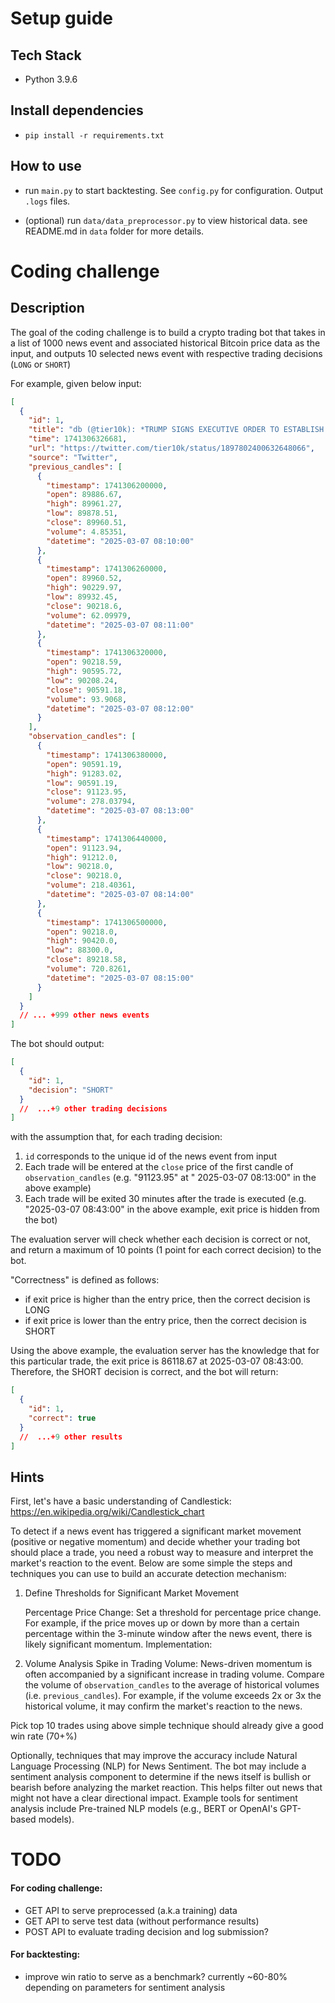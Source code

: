 # Setup guide

## Tech Stack

- Python 3.9.6

## Install dependencies

- `pip install -r requirements.txt`

## How to use

- run `main.py` to start backtesting. See `config.py` for configuration. Output `.logs` files.

- (optional) run `data/data_preprocessor.py` to view historical data. see README.md in `data` folder for more details.

# Coding challenge

## Description

The goal of the coding challenge is to build a crypto trading bot that takes in a list of 1000 news event and
associated historical Bitcoin price data as the input, and outputs 10 selected news event with respective trading
decisions (`LONG` or `SHORT`)

For example, given below input:

```json
[
  {
    "id": 1,
    "title": "db (@tier10k): *TRUMP SIGNS EXECUTIVE ORDER TO ESTABLISH STRATEGIC BITCOIN RESERVE: SACKS",
    "time": 1741306326681,
    "url": "https://twitter.com/tier10k/status/1897802400632648066",
    "source": "Twitter",
    "previous_candles": [
      {
        "timestamp": 1741306200000,
        "open": 89886.67,
        "high": 89961.27,
        "low": 89878.51,
        "close": 89960.51,
        "volume": 4.85351,
        "datetime": "2025-03-07 08:10:00"
      },
      {
        "timestamp": 1741306260000,
        "open": 89960.52,
        "high": 90229.97,
        "low": 89932.45,
        "close": 90218.6,
        "volume": 62.09979,
        "datetime": "2025-03-07 08:11:00"
      },
      {
        "timestamp": 1741306320000,
        "open": 90218.59,
        "high": 90595.72,
        "low": 90208.24,
        "close": 90591.18,
        "volume": 93.9068,
        "datetime": "2025-03-07 08:12:00"
      }
    ],
    "observation_candles": [
      {
        "timestamp": 1741306380000,
        "open": 90591.19,
        "high": 91283.02,
        "low": 90591.19,
        "close": 91123.95,
        "volume": 278.03794,
        "datetime": "2025-03-07 08:13:00"
      },
      {
        "timestamp": 1741306440000,
        "open": 91123.94,
        "high": 91212.0,
        "low": 90218.0,
        "close": 90218.0,
        "volume": 218.40361,
        "datetime": "2025-03-07 08:14:00"
      },
      {
        "timestamp": 1741306500000,
        "open": 90218.0,
        "high": 90420.0,
        "low": 88300.0,
        "close": 89218.58,
        "volume": 720.8261,
        "datetime": "2025-03-07 08:15:00"
      }
    ]
  }
  // ... +999 other news events
]
```

The bot should output:

```json
[
  {
    "id": 1,
    "decision": "SHORT"
  }
  //  ...+9 other trading decisions 
]
```

with the assumption that, for each trading decision:

1. `id` corresponds to the unique id of the news event from input
2. Each trade will be entered at the `close` price of the first candle of `observation_candles` (e.g. "91123.95" at "
   2025-03-07 08:13:00" in the above example)
3. Each trade will be exited 30 minutes after the trade is executed (e.g. "2025-03-07 08:43:00" in the above example,
   exit price is hidden from the bot)

The evaluation server will check whether each decision is correct or not, and return a maximum of 10 points (1 point for
each correct decision) to the bot.

"Correctness" is defined as follows:

- if exit price is higher than the entry price, then the correct decision is LONG
- if exit price is lower than the entry price, then the correct decision is SHORT

Using the above example, the evaluation server has the knowledge that for this particular trade, the exit
price is 86118.67 at 2025-03-07 08:43:00. Therefore, the SHORT decision is correct, and the bot will return:

```json
[
  {
    "id": 1,
    "correct": true
  }
  //  ...+9 other results
]
```

## Hints

First, let's have a basic understanding of Candlestick: https://en.wikipedia.org/wiki/Candlestick_chart

To detect if a news event has triggered a significant market movement (positive or negative momentum) and decide whether
your trading bot should place a trade, you need a robust way to measure and interpret the market's reaction to the
event. Below are some simple the steps and techniques you can use to build an accurate detection mechanism:

1. Define Thresholds for Significant Market Movement

   Percentage Price Change: Set a threshold for percentage price change. For example, if the price moves up or down by
   more than a certain percentage within the 3-minute window after the news event, there is likely significant momentum.
   Implementation:

2. Volume Analysis
   Spike in Trading Volume: News-driven momentum is often accompanied by a significant increase in trading volume.
   Compare the volume of `observation_candles` to the average of historical volumes (i.e. `previous_candles`).
   For example, if the volume exceeds 2x or 3x the historical volume, it may confirm the market's reaction to the news.

Pick top 10 trades using above simple technique should already give a good win rate (70+%)

Optionally, techniques that may improve the accuracy include Natural Language Processing (NLP) for News Sentiment. The
bot may include a sentiment analysis component to determine if the news itself is bullish or bearish before analyzing
the market reaction. This helps filter out news that might not have a clear directional impact. Example tools for
sentiment analysis include Pre-trained NLP models (e.g., BERT or OpenAI's GPT-based models).

# TODO

#### For coding challenge:

- GET API to serve preprocessed (a.k.a training) data
- GET API to serve test data (without performance results)
- POST API to evaluate trading decision and log submission?

#### For backtesting:

- improve win ratio to serve as a benchmark? currently ~60-80% depending on parameters for sentiment analysis